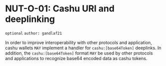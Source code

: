 # NUT-O-01: Cashu URI and deeplinking

`optional` `author: gandlaf21`

In order to improve interoperability with other protocols and application, cashu wallets `MAY` implement a handler for `cashu:[base64Token]` deeplinks. 
In addition, the `cashu:[base64Token]` format `MAY` be used by other protocols and applications to recognize base64 encoded data as cashu tokens.   
